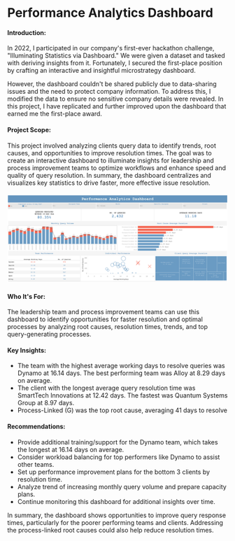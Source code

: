 # <h1> Performance Analytics Dashboard </h>

#### Introduction:
<p>
  In 2022, I participated in our company's first-ever hackathon challenge, "Illuminating Statistics via Dashboard." 
  We were given a dataset and tasked with deriving insights from it. Fortunately, 
  I secured the first-place position by crafting an interactive and insightful microstrategy dashboard.
</p>
<p>
  However, the dashboard couldn't be shared publicly due to data-sharing issues and the need to protect company information. 
  To address this, I modified the data to ensure no sensitive company details were revealed. 
  In this project, I have replicated and further improved upon the dashboard that earned me the first-place award.
</p>

#### Project Scope:
This project involved analyzing clients query data to identify trends, root causes, and opportunities to improve resolution times. The goal was to create an interactive dashboard to illuminate insights for leadership and process improvement teams to optimize workflows and enhance speed and quality of query resolution. In summary, the dashboard centralizes and visualizes key statistics to drive faster, more effective issue resolution.

####
<a href="https://public.tableau.com/app/profile/reishsier.abonita/viz/PerformanceAnalyticsDashboard_16940063664880/PerformanceAnalyticsDashboard"><img src="Performance Analytics Dashboard.png"></img></a>
#### Who It's For:
The leadership team and process improvement teams can use this dashboard to identify opportunities for faster resolution and optimal processes by analyzing root causes, resolution times, trends, and top query-generating processes.

#### Key Insights:
- The team with the highest average working days to resolve queries was Dynamo at 16.14 days. The best performing team was Alloy at 8.29 days on average.
- The client with the longest average query resolution time was SmartTech Innovations at 12.42 days. The fastest was Quantum Systems Group at 8.97 days.
- Process-Linked (G) was the top root cause, averaging 41 days to resolve

#### Recommendations:
- Provide additional training/support for the Dynamo team, which takes the longest at 16.14 days on average.
- Consider workload balancing for top performers like Dynamo to assist other teams.
- Set up performance improvement plans for the bottom 3 clients by resolution time.
- Analyze trend of increasing monthly query volume and prepare capacity plans.
- Continue monitoring this dashboard for additional insights over time.

In summary, the dashboard shows opportunities to improve query response times, particularly for the poorer performing teams and clients. Addressing the process-linked root causes could also help reduce resolution times.
